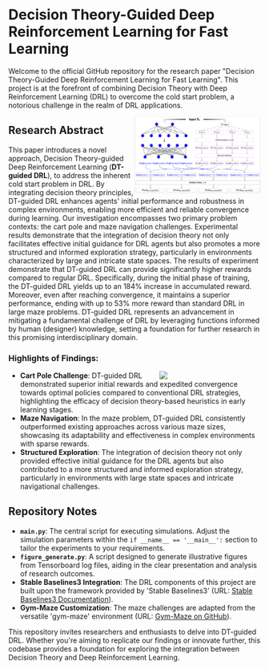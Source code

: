 # Decision Theory-Guided Deep Reinforcement Learning for Fast Learning

Welcome to the official GitHub repository for the research paper "Decision Theory-Guided Deep Reinforcement Learning for Fast Learning". This project is at the forefront of combining Decision Theory with Deep Reinforcement Learning (DRL) to overcome the cold start problem, a notorious challenge in the realm of DRL applications.

<img src="DT-guided DRL.png" align="right" width="50%"/>

## Research Abstract

This paper introduces a novel approach, Decision Theory-guided Deep Reinforcement Learning (**DT-guided DRL**), to address the inherent cold start problem in DRL. By integrating decision theory principles, DT-guided DRL enhances agents' initial performance and robustness in complex environments, enabling more efficient and reliable convergence during learning. Our investigation encompasses two primary problem contexts: the cart pole and maze navigation challenges. Experimental results demonstrate that the integration of decision theory not only facilitates effective initial guidance for DRL agents but also promotes a more structured and informed exploration strategy, particularly in environments characterized by large and intricate state spaces. The results of experiment demonstrate that DT-guided DRL can provide significantly higher rewards compared to regular DRL. Specifically, during the initial phase of training, the DT-guided DRL yields up to an 184% increase in accumulated reward. Moreover, even after reaching convergence, it maintains a superior performance, ending with up to 53% more reward than standard DRL in large maze problems. DT-guided DRL represents an advancement in mitigating a fundamental challenge of DRL by leveraging functions informed by human (designer) knowledge, setting a foundation for further research in this promising interdisciplinary domain.

### Highlights of Findings:
<img src="figures/figures/SlightlyModifiedCartPole-showOnGithub.png" align="right" width="40%"/>

- **Cart Pole Challenge**: DT-guided DRL demonstrated superior initial rewards and expedited convergence towards optimal policies compared to conventional DRL strategies, highlighting the efficacy of decision theory-based heuristics in early learning stages.
- **Maze Navigation**: In the maze problem, DT-guided DRL consistently outperformed existing approaches across various maze sizes, showcasing its adaptability and effectiveness in complex environments with sparse rewards.
- **Structured Exploration**: The integration of decision theory not only provided effective initial guidance for the DRL agents but also contributed to a more structured and informed exploration strategy, particularly in environments with large state spaces and intricate navigational challenges.

## Repository Notes

- **`main.py`**: The central script for executing simulations. Adjust the simulation parameters within the `if __name__ == '__main__':` section to tailor the experiments to your requirements.
- **`figure_generate.py`**: A script designed to generate illustrative figures from Tensorboard log files, aiding in the clear presentation and analysis of research outcomes.
- **Stable Baselines3 Integration**: The DRL components of this project are built upon the framework provided by 'Stable Baselines3' (URL: [Stable Baselines3 Documentation](https://stable-baselines3.readthedocs.io)).
- **Gym-Maze Customization**: The maze challenges are adapted from the versatile 'gym-maze' environment (URL: [Gym-Maze on GitHub](https://github.com/MattChanTK/gym-maze)).

This repository invites researchers and enthusiasts to delve into DT-guided DRL. Whether you're aiming to replicate our findings or innovate further, this codebase provides a foundation for exploring the integration between Decision Theory and Deep Reinforcement Learning.

